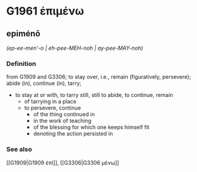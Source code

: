 # G1961 ἐπιμένω

## epiménō

_(ep-ee-men'-o | eh-pee-MEH-noh | ay-pee-MAY-noh)_

### Definition

from G1909 and G3306; to stay over, i.e., remain (figuratively, persevere); abide (in), continue (in), tarry; 

- to stay at or with, to tarry still, still to abide, to continue, remain
  - of tarrying in a place
  - to persevere, continue
    - of the thing continued in
    - in the work of teaching
    - of the blessing for which one keeps himself fit
    - denoting the action persisted in

### See also

[[G1909|G1909 ἐπί]], [[G3306|G3306 μένω]]
